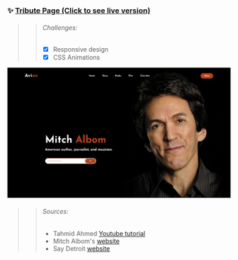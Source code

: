 ### ✨ [Tribute Page (Click to see live version)](https://tribute-page-zeta.vercel.app)

>> ###### Challenges:
>> - [x] Responsive design
>> - [x] CSS Animations

![Screenshot](images/screenshot.png)

>> ###### Sources:
>> - Tahmid Ahmed [Youtube tutorial](https://www.youtube.com/watch?v=lgeoAUvoRJU)
>> - Mitch Albom's [website](https://www.mitchalbom.com)
>> - Say Detroit [website](https://saydetroit.org)
